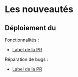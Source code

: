 # Les nouveautés

## Déploiement du

Fonctionnalités :
  - [Label de la PR](lien-vers-la-PR)

Réparation de bugs :
  - [Label de la PR](lien-vers-la-PR)
